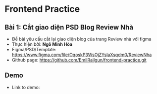 # Frontend Practice

## Bài 1: Cắt giao diện PSD Blog Review Nhà

- Đề bài yêu cầu cắt lại giao diện blog của trang Review nhà với figma
- Thực hiện bởi: **Ngô Minh Hòa**
- Figma/PSD/Template: https://www.figma.com/file/OqoskP3WsOjZYsIaXsqdm0/ReviewNha
- Github page: https://github.com/EmilRailgun/frontend-practice.git

## Demo

- Link to demo:
